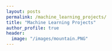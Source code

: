 ```yaml
---
layout: posts
permalink: /machine_learning_projects/
title: "Machine Learning Projects"
author_profile: true
header:
  image: "/images/mountain.PNG"
---
```

